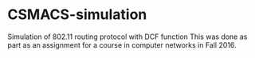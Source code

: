 # CSMACS-simulation
Simulation of 802.11 routing protocol with DCF function
This was done as part as an assignment for a course in computer networks in Fall 2016.
